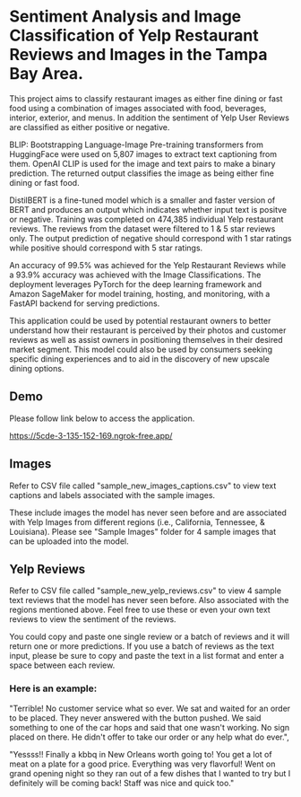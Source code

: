 
# Sentiment Analysis and Image Classification of Yelp Restaurant Reviews and Images in the Tampa Bay Area. 

This project aims to classify restaurant images as either fine dining or fast food using a combination of images associated with food, beverages, interior, exterior, and menus. In addition the sentiment of Yelp User Reviews are classified as either positive or negative.

BLIP: Bootstrapping Language-Image Pre-training transformers from HuggingFace were used on 5,807 images to extract text captioning from them. OpenAI CLIP is used for the image and text pairs to make a binary prediction. The returned output classifies the image as being either fine dining or fast food. 

DistilBERT is a fine-tuned model which is a smaller and faster version of BERT and produces an output which indicates whether input text is positve or negative. Training was completed on 474,385 individual Yelp restaurant reviews. The reviews from the dataset were filtered to 1 & 5 star reviews only. The output prediction of negative should correspond with 1 star ratings while positive should correspond with 5 star ratings. 

An accuracy of 99.5% was achieved for the Yelp Restaurant Reviews while a 93.9% accuracy was achieved with the Image Classifications. The deployment leverages PyTorch for the deep learning framework and Amazon SageMaker for model training, hosting, and monitoring, with a FastAPI backend for serving predictions.

This application could be used by potential restaurant owners to better understand how their restaurant is perceived by their photos and customer reviews as well as assist owners in positioning themselves in their desired market segment. This model could also be used by consumers seeking specific dining experiences and to aid in the discovery of new upscale dining options.

## Demo

Please follow link below to access the application. 

https://5cde-3-135-152-169.ngrok-free.app/

## Images
Refer to CSV file called "sample_new_images_captions.csv" to view text captions and labels associated with the sample images. 

These include images the model has never seen before and are associated with Yelp Images from different regions (i.e., California, Tennessee, & Louisiana). Please see "Sample Images" folder for 4 sample images that can be uploaded into the model. 

## Yelp Reviews
Refer to CSV file called "sample_new_yelp_reviews.csv" to view 4 sample text reviews that the model has never seen before. Also associated with the regions mentioned above. Feel free to use these or even your own text reviews to view the sentiment of the reviews.

You could copy and paste one single review or a batch of reviews and it will return one or more predictions. If you use a batch of reviews as the text input, please be sure to copy and paste the text in a list format and enter a space between each review. 

### Here is an example: 
"Terrible! No customer service what so ever. We sat and waited for an order to be placed. They never answered with the button pushed. We said something to one of the car hops and said that one wasn't working.  No sign placed on there. He didn't offer to take our order or any help what do ever.",

"Yessss!! Finally a kbbq in New Orleans worth going to! You get a lot of meat on a plate for a good price. Everything was very flavorful! Went on grand opening night so they ran out of a few dishes that I wanted to try but I definitely will be coming back! Staff was nice and quick too."